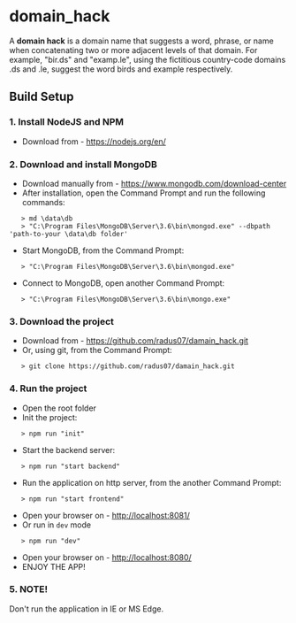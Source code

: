 # domain_hack

A **domain hack** is a domain name that suggests a word, phrase, or name when concatenating two or more adjacent levels of that domain. For example, "bir.ds" and "examp.le", using the fictitious country-code domains .ds and .le, suggest the word birds and example respectively. 

## Build Setup

### 1. Install NodeJS and NPM
 - Download from - https://nodejs.org/en/

### 2. Download and install MongoDB
 - Download manually from - https://www.mongodb.com/download-center
 - After installation, open the Command Prompt and run the following commands:
 ```
    > md \data\db
    > "C:\Program Files\MongoDB\Server\3.6\bin\mongod.exe" --dbpath 'path-to-your \data\db folder'
 ```
 - Start MongoDB, from the Command Prompt:
 ```
    > "C:\Program Files\MongoDB\Server\3.6\bin\mongod.exe"
 ```
 - Connect to MongoDB, open another Command Prompt:
 ```
    > "C:\Program Files\MongoDB\Server\3.6\bin\mongo.exe"
 ```
### 3. Download the project
 - Download from - https://github.com/radus07/damain_hack.git
 - Or, using git, from the Command Prompt:
 ```
    > git clone https://github.com/radus07/damain_hack.git
 ```
### 4. Run the project
 - Open the root folder
 - Init the project:
 ```
    > npm run "init"
 ```
 - Start the backend server:
 ```
    > npm run "start backend"
 ```
 - Run the application on http server, from the another Command Prompt:
 ```
    > npm run "start frontend"
 ```
 - Open your browser on - [http://localhost:8081/](http://localhost:8081)
 - Or run in `dev` mode
 ```
    > npm run "dev"
 ```
 - Open your browser on - [http://localhost:8080/](http://localhost:8080)
 - ENJOY THE APP!

### 5. NOTE!
Don't run the application in IE or MS Edge.
